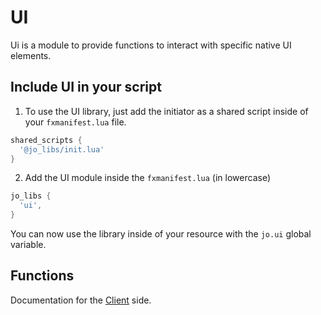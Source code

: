 # UI

Ui is a module to provide functions to interact with specific native UI elements.

## Include UI in your script

1. To use the UI library, just add the initiator as a shared script inside of your `fxmanifest.lua` file.
```lua
shared_scripts {
  '@jo_libs/init.lua'
}

```
2. Add the UI module inside the `fxmanifest.lua` (in lowercase)
```lua
jo_libs {
  'ui',
}

```
You can now use the library inside of your resource with the `jo.ui` global variable.

## Functions

Documentation for the [Client](./client.md) side.  